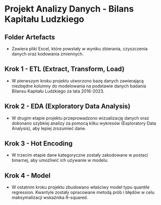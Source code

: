 # Projekt Analizy Danych - Bilans Kapitału Ludzkiego

## Folder Artefacts

- Zawiera pliki Excel, które powstały w wyniku zbierania, czyszczenia danych oraz kodowania zmiennych.

## Krok 1 - ETL (Extract, Transform, Load)

- W pierwszym kroku projektu utworzono bazę danych zawierającą niezbędne kolumny do modelowania na podstawie danych badania Bilansu Kapitału Ludzkiego za lata 2016-2023.

## Krok 2 - EDA (Exploratory Data Analysis)

- W drugim etapie projektu przeprowadzono wizualizację danych oraz dokonano szybkiej analizy za pomocą kilku wykresów (Exploratory Data Analysis), aby lepiej zrozumieć dane.

## Krok 3 - Hot Encoding

- W trzecim etapie dane kategoryczne zostały zakodowane w postaci binarnej, aby umożliwić ich używanie w modelu.

## Krok 4 - Model

- W ostatnim kroku projektu zbudowano właściwy model typu quantile regression. Kwantyle zostały opracowane metodą prób i błędów w celu maksymalizacji wskaźnika R-squared.
